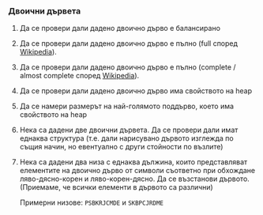 ### Двоични дървета

1. Да се провери дали дадено двоично дърво е балансирано
1. Да се провери дали дадено двоично дърво e пълно (full според [Wikipedia](https://en.wikipedia.org/wiki/Binary_tree#Types_of_binary_trees)).
1. Да се провери дали дадено двоично дърво е пълно (complete / almost complete според [Wikipedia](https://en.wikipedia.org/wiki/Binary_tree#Types_of_binary_trees)).
1. Да се провери дали дадено двоично дърво има свойството на heap
1. Да се намери размерът на най-голямото поддърво, което има свойството на heap
1. Нека са дадени две двоични дървета. Да се провери дали имат еднаква структура (т.е. дали нарисувано дървото изглежда по същия начин, но евентуално с други стойности по възлите)

1. Нека са дадени два низа с еднаква дължина, които представляват елементите на двоично дърво от символи съответно при обхождане ляво-дясно-корен и ляво-корен-дясно. 
   Да се възстанови дървото. (Приемаме, че всички елементи в дървото са различни)
   
   Примерни низове: `PSBKRJCMDE` и `SKBPCJRDME`
